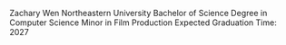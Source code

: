 Zachary Wen
Northeastern University
Bachelor of Science Degree in Computer Science
Minor in Film Production
Expected Graduation Time: 2027